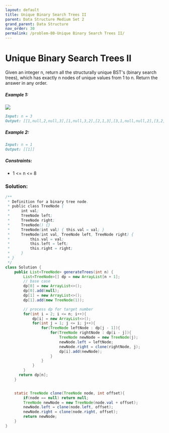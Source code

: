 ```yaml
---
layout: default
title: Unique Binary Search Trees II
parent: Data Structure Medium Set 2
grand_parent: Data Structure
nav_order: 30
permalink: /problem-80-Unique Binary Search Trees II/
---
```

# Unique Binary Search Trees II
Given an integer n, return all the structurally unique BST's (binary search trees), which has exactly n nodes of unique values from 1 to n. Return the answer in any order.

##### Example 1:
![](../../assets/images/ds/uniquebstn3.jpeg)

```markdown
Input: n = 3
Output: [[1,null,2,null,3],[1,null,3,2],[2,1,3],[3,1,null,null,2],[3,2,null,1]]
```
##### Example 2:
```markdown
Input: n = 1
Output: [[1]]
```
##### Constraints:
* 1 <= n <= 8

### Solution: 
```java
/**
 * Definition for a binary tree node.
 * public class TreeNode {
 *     int val;
 *     TreeNode left;
 *     TreeNode right;
 *     TreeNode() {}
 *     TreeNode(int val) { this.val = val; }
 *     TreeNode(int val, TreeNode left, TreeNode right) {
 *         this.val = val;
 *         this.left = left;
 *         this.right = right;
 *     }
 * }
 */
class Solution {
    public List<TreeNode> generateTrees(int n) {
        List<TreeNode>[] dp = new ArrayList[n + 1];
        // base case
        dp[0] = new ArrayList<>();
        dp[0].add(null);
        dp[1] = new ArrayList<>();
        dp[1].add(new TreeNode(1));

        // process dp for target number
        for(int i = 2; i <= n; i++){
            dp[i] = new ArrayList<>();
            for(int j = 1; j <= i; j++){
                for(TreeNode leftNode : dp[j - 1]){
                    for(TreeNode rightNode : dp[i - j]){
                        TreeNode newNode = new TreeNode(j);
                        newNode.left = leftNode;
                        newNode.right = clone(rightNode, j);
                        dp[i].add(newNode);
                    }
                }
            }
        }
      return dp[n];
    }


    static TreeNode clone(TreeNode node, int offset){
        if(node == null) return null;
        TreeNode newNode = new TreeNode(node.val + offset);
        newNode.left = clone(node.left, offset);
        newNode.right = clone(node.right, offset);
        return newNode;
    }
}
```